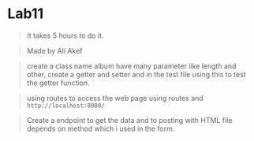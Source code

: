 # Lab11

>It takes 5 hours to do it.

>Made by Ali Akef

>create a class name album have many parameter like length and other, create a getter and setter and in the test file using this to test the getter function.

>using routes to access the web page using routes and  `http://localhost:8080/` 

>Create a endpoint to get the data and to posting with HTML file depends on method which i used in the form.